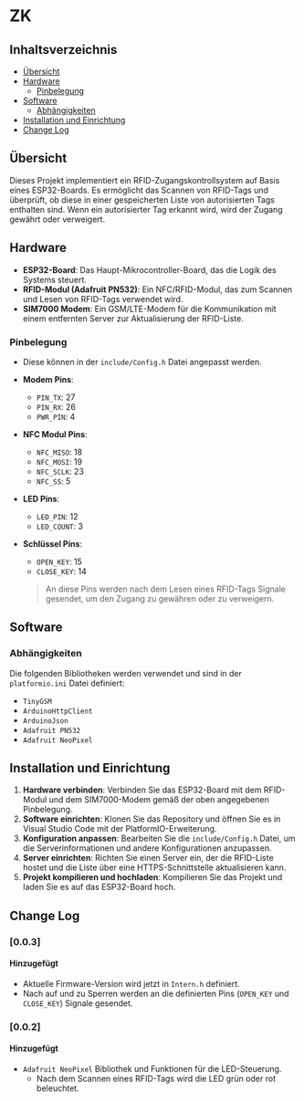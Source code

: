 # ZK

## Inhaltsverzeichnis

- [Übersicht](#übersicht)
- [Hardware](#hardware)
  - [Pinbelegung](#pinbelegung)
- [Software](#software)
  - [Abhängigkeiten](#abhängigkeiten)
- [Installation und Einrichtung](#installation-und-einrichtung)
- [Change Log](#change-log)

## Übersicht

Dieses Projekt implementiert ein RFID-Zugangskontrollsystem auf Basis eines ESP32-Boards. Es ermöglicht das Scannen von RFID-Tags und überprüft, ob diese in einer gespeicherten Liste von autorisierten Tags enthalten sind. Wenn ein autorisierter Tag erkannt wird, wird der Zugang gewährt oder verweigert.

## Hardware

- **ESP32-Board**: Das Haupt-Mikrocontroller-Board, das die Logik des Systems steuert.
- **RFID-Modul (Adafruit PN532)**: Ein NFC/RFID-Modul, das zum Scannen und Lesen von RFID-Tags verwendet wird.
- **SIM7000 Modem**: Ein GSM/LTE-Modem für die Kommunikation mit einem entfernten Server zur Aktualisierung der RFID-Liste.

### Pinbelegung

- Diese können in der `include/Config.h` Datei angepasst werden.

- **Modem Pins**:
  - `PIN_TX`: 27
  - `PIN_RX`: 26
  - `PWR_PIN`: 4

- **NFC Modul Pins**:
  - `NFC_MISO`: 18
  - `NFC_MOSI`: 19
  - `NFC_SCLK`: 23
  - `NFC_SS`: 5

- **LED Pins**:
  - `LED_PIN`: 12
  - `LED_COUNT`: 3

- **Schlüssel Pins**:
  - `OPEN_KEY`: 15
  - `CLOSE_KEY`: 14
  > An diese Pins werden nach dem Lesen eines RFID-Tags Signale gesendet, um den Zugang zu gewähren oder zu verweigern.

## Software

### Abhängigkeiten

Die folgenden Bibliotheken werden verwendet und sind in der `platformio.ini` Datei definiert:

- `TinyGSM`
- `ArduinoHttpClient`
- `ArduinoJson`
- `Adafruit PN532`
- `Adafruit NeoPixel`

## Installation und Einrichtung

1. **Hardware verbinden**: Verbinden Sie das ESP32-Board mit dem RFID-Modul und dem SIM7000-Modem gemäß der oben angegebenen Pinbelegung.
2. **Software einrichten**: Klonen Sie das Repository und öffnen Sie es in Visual Studio Code mit der PlatformIO-Erweiterung.
3. **Konfiguration anpassen**: Bearbeiten Sie die `include/Config.h` Datei, um die Serverinformationen und andere Konfigurationen anzupassen.
4. **Server einrichten**: Richten Sie einen Server ein, der die RFID-Liste hostet und die Liste über eine HTTPS-Schnittstelle aktualisieren kann.
5. **Projekt kompilieren und hochladen**: Kompilieren Sie das Projekt und laden Sie es auf das ESP32-Board hoch.

## Change Log

### [0.0.3]

#### Hinzugefügt

- Aktuelle Firmware-Version wird jetzt in `Intern.h` definiert.
- Nach auf und zu Sperren werden an die definierten Pins (`OPEN_KEY` und `CLOSE_KEY`) Signale gesendet.

### [0.0.2]

#### Hinzugefügt

- `Adafruit NeoPixel` Bibliothek und Funktionen für die LED-Steuerung.
  - Nach dem Scannen eines RFID-Tags wird die LED grün oder rot beleuchtet.
